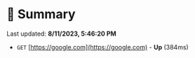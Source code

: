 # 📖 Summary
Last updated: **8/11/2023, 5:46:20 PM**

- `GET` [https://google.com](https://google.com) - **Up** (384ms)
